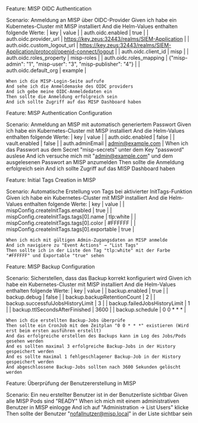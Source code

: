 Feature: MISP OIDC Authentication

  Scenario: Anmeldung an MISP über OIDC-Provider
    Given ich habe ein Kubernetes-Cluster mit MISP installiert
    And die Helm-Values enthalten folgende Werte:
      | key                           | value                                                       |
      | auth.oidc.enabled             | true                                                        |
      | auth.oidc.provider_url        | https://key.zeus:32443/realms/SIEM-Application             |
      | auth.oidc.custom_logout_url   | https://key.zeus:32443/realms/SIEM-Application/protocol/openid-connect/logout |
      | auth.oidc.client_id           | misp                                                        |
      | auth.oidc.roles_property      | misp-roles                                                  |
      | auth.oidc.roles_mapping       | {"misp-admin": "1", "misp-user": "3", "misp-publisher": "4"} |
      | auth.oidc.default_org         | example                                                     |

    When ich die MISP-Login-Seite aufrufe
    And sehe ich die Anmeldemaske des OIDC providers
    And ich gebe meine OIDC-Anmeldedaten ein
    Then sollte die Anmeldung erfolgreich sein
    And ich sollte Zugriff auf das MISP Dashboard haben


Feature: MISP Authentication Configuration

  Scenario: Anmeldung an MISP mit automatisch generiertem Passwort
    Given ich habe ein Kubernetes-Cluster mit MISP installiert
    And die Helm-Values enthalten folgende Werte:
      | key                  | value  |
      | auth.oidc.enabled    | false  |
      | vault.enabled        | false  |
      | auth.adminEmail      | admin@example.com |
    When ich das Passwort aus dem Secret "misp-secrets" unter dem Key "password" auslese
    And ich versuche mich mit "admin@example.com" und dem ausgelesenen Passwort an MISP anzumelden
    Then sollte die Anmeldung erfolgreich sein
    And ich sollte Zugriff auf das MISP Dashboard haben

Feature: Initial Tags Creation in MISP

  Scenario: Automatische Erstellung von Tags bei aktivierter InitTags-Funktion
    Given ich habe ein Kubernetes-Cluster mit MISP installiert
    And die Helm-Values enthalten folgende Werte:
      | key                                 | value  |
      | mispConfig.createInitTags.enabled  | true   |
      | mispConfig.createInitTags.tags[0].name  | tlp:white  |
      | mispConfig.createInitTags.tags[0].color | #FFFFFF    |
      | mispConfig.createInitTags.tags[0].exportable | true |

    When ich mich mit gültigen Admin-Zugangsdaten an MISP anmelde
    And ich navigiere zu "Event Actions" → "List Tags"
    Then sollte ich in der Liste den Tag "tlp:white" mit der Farbe "#FFFFFF" und Exportable "true" sehen

Feature: MISP Backup Configuration

  Scenario: Sicherstellen, dass das Backup korrekt konfiguriert wird
    Given ich habe ein Kubernetes-Cluster mit MISP installiert
    And die Helm-Values enthalten folgende Werte:
      | key                               | value      |
      | backup.enabled                    | true       |
      | backup.debug                      | false      |
      | backup.backupRetentionCount       | 2         |
      | backup.successfulJobsHistoryLimit | 3         |
      | backup.failedJobsHistoryLimit     | 1         |
      | backup.ttlSecondsAfterFinished    | 3600      |
      | backup.schedule                   | 0 0 * * * |

    When ich die erstellten Backup-Jobs überprüfe
    Then sollte ein CronJob mit dem Zeitplan "0 0 * * *" existieren (Wird erst beim ersten ausführen erstellt)
    And das erfolgreiche erstellen des Backups kann im Log des Jobs/Pods gesehen werden
    And es sollten maximal 3 erfolgreiche Backup-Jobs in der History gespeichert werden
    And es sollte maximal 1 fehlgeschlagener Backup-Job in der History gespeichert werden
    And abgeschlossene Backup-Jobs sollten nach 3600 Sekunden gelöscht werden

Feature: Überprüfung der Benutzererstellung in MISP
  
  Scenario: Ein neu erstellter Benutzer ist in der Benutzerliste sichtbar
    Given alle MISP Pods sind "READY"
    When ich mich mit einem administrativen Benutzer in MISP einlogge
    And ich auf "Administration -> List Users" klicke
    Then sollte der Benutzer "nofallnutzer@misp.local" in der Liste sichtbar sein
